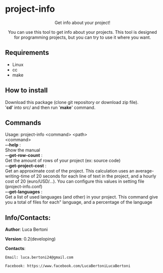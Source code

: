 # project-info
<div align="center">
	<p>
		Get info about your project!
	</p>
	<p>
		You can use this tool to get info about your projects.  
		This tool is designed for programming projects, but you can try  
		to use it where you want.
	</p>
</div>

## Requirements

- Linux  
- cc  
- make

## How to install

Download this package (clone git repository or download zip file).  
'**cd**' into src/ and then run '**make**' command.

## Commands
Usage: project-info \<command\> \<path\>  
\<command\>  
	   **--help** :  
	   	      Show the manual  
	   **--get-row-count** :  
	   		       Get the amount of rows of your project (ex: source code)  
	   **--get-project-cost** :  
	   			  Get an approximate cost of the project. This calculation uses an average-writing-time of 20 seconds for each line of text in the project, and a hourly cost of 20 (euro/USD/...). You can configure this values in setting file (project-info.conf)  
	   **--get-languages** :  
	   		       Get a list of used languages (and other) in your project. This command give you a total of files for each" language, and a percentage of the language  


## Info/Contacts:

**Author**: Luca Bertoni

**Version**: 0.2(developing)

**Contacts**:

	Email: luca.bertoni24@gmail.com

	Facebook: https://www.facebook.com/LucaBertoniLucaBertoni